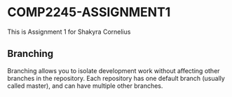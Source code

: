 # COMP2245-ASSIGNMENT1

This is Assignment 1 for Shakyra Cornelius

## Branching

Branching allows you to isolate development work without affecting other 
branches in the repository. Each repository has one default branch 
(usually called master), and can have multiple other branches.
